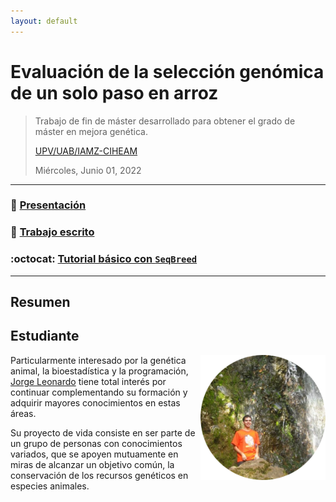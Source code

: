 ```yaml
---
layout: default
---
```


# Evaluación de la selección genómica de un solo paso en arroz
> Trabajo de fin de máster desarrollado para obtener el grado de máster en mejora genética.
>
> [UPV/UAB/IAMZ-CIHEAM](http://www.mastermejorageneticaanimal.es/)
>
> Miércoles, Junio 01, 2022  

---

### :eyes: [Presentación](https://leo4luffy.github.io/Repo_TFM/Presentacion/index.html)

### :scroll: <a href="https://leo4luffy.github.io/Repo_TFM/Escrito/TFM.pdf">Trabajo escrito</a>

### :octocat: [Tutorial básico con `SeqBreed`](https://leo4luffy.github.io/Repo_TFM/TFM_resultados/docs/)

---

## Resumen

## Estudiante

<img src="logo/Leo.png" align = "right" width = "200px">

Particularmente interesado por la genética animal, la bioestadística y la programación, [Jorge Leonardo](https://leo4luffy.github.io/) tiene total interés por continuar complementando su formación y adquirir mayores conocimientos en estas áreas.

Su proyecto de vida consiste en ser parte de un grupo de personas con conocimientos variados, que se apoyen mutuamente en miras de alcanzar un objetivo común, la conservación de los recursos genéticos en especies animales.
